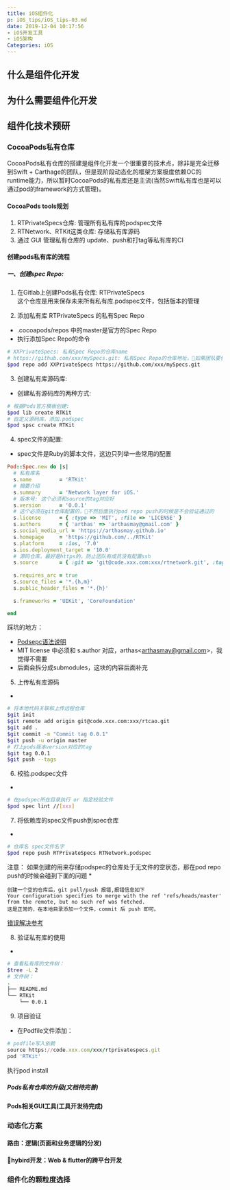 ```yaml
---
title: iOS组件化
p: iOS_tips/iOS_tips-03.md
date: 2019-12-04 10:17:56
- iOS开发工具
- iOS架构
Categories: iOS
---
```


## 什么是组件化开发

## 为什么需要组件化开发

## 组件化技术预研

### CocoaPods私有仓库

CocoaPods私有仓库的搭建是组件化开发一个很重要的技术点，除非是完全迁移到Swift + Carthage的团队，但是现阶段动态化的框架方案极度依赖OC的runtime能力，所以暂时CocoaPods的私有库还是主流(当然Swift私有库也是可以通过pod的framework的方式管理)。

#### CocoaPods tools规划
1. RTPrivateSpecs仓库: 管理所有私有库的podspec文件
2. RTNetwork、RTKit这类仓库: 存储私有库源码
3. 通过 GUI 管理私有仓库的 update、push和打tag等私有库的CI

#### 创建pods私有库的流程

##### 一、创建spec Repo:
1. 在Gitlab上创建Pods私有仓库: RTPrivateSpecs    
这个仓库是用来保存未来所有私有库.podspec文件，包括版本的管理

2. 添加私有库 RTPrivateSpecs 的私有Spec Repo     
  * .cocoapods/repos 中的master是官方的Spec Repo
  * 执行添加Spec Repo的命令
``` bash
# XXPrivateSpecs: 私有Spec Repo的仓库name
# https://github.com/xxx/mySpecs.git: 私有Spec Repo的仓库地址，如果团队要使用SSH, 请确保所有人已经配置好ssh
$pod repo add XXPrivateSpecs https://github.com/xxx/mySpecs.git
```

3. 创建私有库源码库:
  * 创建私有源码库的两种方式:
``` bash
# 根据Pods官方模板创建:
$pod lib create RTKit
# 自定义源码库，添加.podspec 
$pod spsc create RTKit
```

4. spec文件的配置:
  * spec文件是Ruby的脚本文件，这边只列举一些常用的配置
``` ruby
Pod::Spec.new do |s|
  # 私有库名
  s.name         = 'RTKit'
  # 摘要介绍
  s.summary      = 'Network layer for iOS.'
  # 版本号: 这个必须和source的tag对应好
  s.version      = '0.0.1'
  # 这个必须在git仓库配置的，不然后面执行pod repo push的时候是不会验证通过的
  s.license      = { :type => 'MIT', :file => 'LICENSE' }
  s.authors      = { 'arthas' => 'arthasmay@gmail.com' }
  s.social_media_url = 'https://arthasmay.github.io'
  s.homepage     = 'https://github.com/../RTKit'
  s.platform     = :ios, '7.0'
  s.ios.deployment_target = '10.0'
  # 源码仓库，最好是https的，防止团队有成员没有配置ssh
  s.source       = { :git => 'git@code.xxx.com:xxx/rtnetwork.git', :tag => s.version.to_s }
  
  s.requires_arc = true
  s.source_files = '*.{h,m}'
  s.public_header_files = '*.{h}'
  
  s.frameworks = 'UIKit', 'CoreFoundation' 

end
```

踩坑的地方：
  * [Podsepc语法说明](https://www.jianshu.com/p/75e19c92df50)
  * MIT license 中必须和 s.author 对应，arthas\<arthasmay@gmail.com\>，我觉得不需要
  * 后面会拆分成submodules，这块的内容后面补充

5. 上传私有库源码
  * 
``` bash
# 将本地代码关联和上传远程仓库
$git init
$git remote add origin git@code.xxx.com:xxx/rtcao.git
$git add . 
$git commit -m "Commit tag 0.0.1"
$git push -u origin master
# 打上pods版本version对应的tag
$git tag 0.0.1
$git push --tags
```

6. 校验.podspec文件
  * 
``` bash
# 在podspec所在目录执行 or 指定校验文件
$pod spec lint //[xxx]
```

7. 将依赖库的spec文件push到spec仓库
  * 
``` bash
# 仓库名 spec文件名字
$pod repo push RTPrivateSpecs RTNetwork.podspec
```
注意：
如果创建的用来存储podspec的仓库处于无文件的空状态，那在pod repo push的时候会碰到下面的问题
  * 
```
创建一个空的仓库后，git pull/push 报错,报错信息如下
Your configuration specifies to merge with the ref 'refs/heads/master' from the remote, but no such ref was fetched.
这是正常的，在本地目录添加一个文件，commit 后 push 即可。
```
[错误解决参考](https://segmentfault.com/a/1190000012787100)

8. 验证私有库的使用

  * 
``` bash
# 查看私有库的文件树：
$tree -L 2
# 文件树：
.
├── README.md
└── RTKit
    └── 0.0.1
```

9. 项目验证
  * 在Podfile文件添加：
``` ruby
# podfile写入依赖
source https://code.xxx.com/xxx/rtprivatespecs.git
pod 'RTKit'
```
执行pod install

##### Pods私有仓库的升级(文档待完善)

#### Pods相关GUI工具(工具开发待完成)


### 动态化方案

#### 路由：逻辑(页面和业务逻辑的分发)


#### hybird开发：Web & flutter的跨平台开发


### 组件化的颗粒度选择



